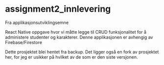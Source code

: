 # assignment2_innlevering
Fra applikasjonsutviklingsemne

React Native oppgave hvor vi måtte legge til CRUD funksjonalitet for å administere studenter og karakterer.
Denne applikasjonen er avhengig av Firebase/Firestore

Dette prosjektet blei hentet fra backup. Det ligger også en fork av prosjektet her, for jeg er usikker på hvilket av de som er den siste versjonen. 
